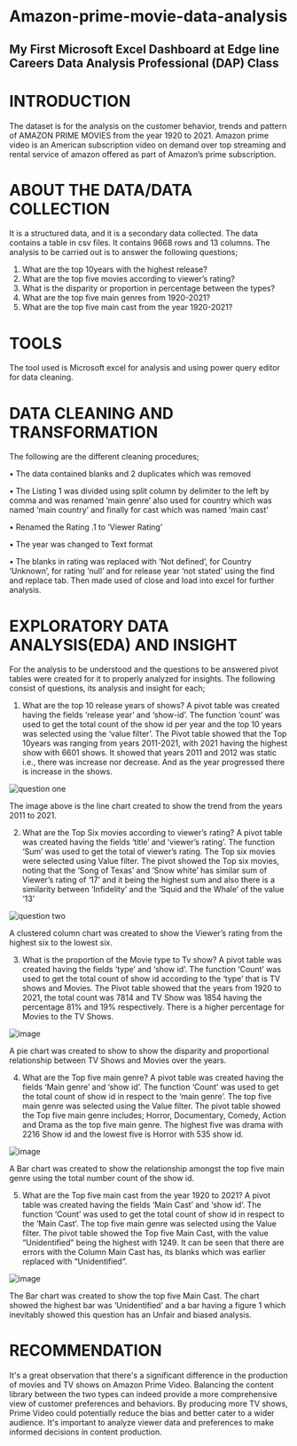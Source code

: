 # Amazon-prime-movie-data-analysis

## My First Microsoft Excel Dashboard at Edge line Careers Data Analysis Professional (DAP) Class

# INTRODUCTION
The dataset is for the analysis on the customer behavior, trends and pattern of AMAZON PRIME MOVIES from the year 1920 to 2021. Amazon prime video is an American subscription video on demand over top streaming and rental service of amazon offered as part of Amazon’s prime subscription.

# ABOUT THE DATA/DATA COLLECTION
It is a structured data, and it is a secondary data collected. The data contains a table in csv files. It contains 9668 rows and 13 columns.
The analysis to be carried out is to answer the following questions;
1.	What are the top 10years with the highest release?
2.	What are the top five movies according to viewer’s rating?
3.	What is the disparity or proportion in percentage between the types?
4.	What are the top five main genres from 1920-2021?
5.	What are the top five main cast from the year 1920-2021?
   
# TOOLS
The tool used is Microsoft excel for analysis and using power query editor for data cleaning.

# DATA CLEANING AND TRANSFORMATION
The following are the different cleaning procedures;

•	The data contained blanks and 2 duplicates which was removed

•	The Listing 1 was divided using split column by delimiter to the left by comma and was renamed ‘main genre’ also used for country which was named ‘main country’ and finally for cast which was named ‘main cast’

•	Renamed the Rating .1 to ‘Viewer Rating’

•	The year was changed to Text format

•	The blanks in rating was replaced with ‘Not defined’, for Country ‘Unknown’, for rating ‘null’ and for release year ‘not stated’ using the find and replace tab. Then made used of close and load into excel for further analysis.


# EXPLORATORY DATA ANALYSIS(EDA) AND INSIGHT
For the analysis to be understood and the questions to be answered pivot tables were created for it to properly analyzed for insights. The following consist of questions, its analysis and insight for each;
1.	What are the top 10 release years of shows?
A pivot table was created having the fields ‘release year’ and ‘show-id’. The function ‘count’ was used to get the total count of the show id per year and the top 10 years was selected using the ‘value filter’. The Pivot table showed that the Top 10years was ranging from years 2011-2021, with 2021 having the highest show with 6601 shows. It showed that years 2011 and 2012 was static i.e., there was increase nor decrease. And as the year progressed there is increase in the shows.


![question one](https://github.com/Deborah-Marizu/Amazon-prime-movie-data-analysis/assets/147628427/5633d41b-7ab9-4721-83a2-7cfe06df8e73)


The image above is the line chart created to show the trend from the years 2011 to 2021.

2.	What are the Top Six movies according to viewer’s rating?
A pivot table was created having the fields ‘title’ and ‘viewer’s rating’. The function ‘Sum’ was used to get the total of viewer’s rating. The Top six movies were selected using Value filter. The pivot showed the Top six movies, noting that the ‘Song of Texas’ and ‘Snow white’ has similar sum of Viewer’s rating of ‘17’ and it being the highest sum and also there is a similarity between ‘Infidelity’ and the ‘Squid and the Whale’ of the value ‘13’

![question two](https://github.com/Deborah-Marizu/Amazon-prime-movie-data-analysis/assets/147628427/ff046d44-d85c-4001-8395-969a4d97a58e)

 
A clustered column chart was created to show the Viewer’s rating from the highest six to the lowest six.

3.	What is the proportion of the Movie type to Tv show?
A pivot table was created having the fields ‘type’ and ‘show id’. The function ‘Count’ was used to get the total count of show id according to the ‘type’ that is TV shows and Movies. The Pivot table showed that the years from 1920 to 2021, the total count was 7814 and TV Show was 1854 having the percentage 81% and 19% respectively. There is a higher percentage for Movies to the TV Shows.

 ![image](https://github.com/Deborah-Marizu/Amazon-prime-movie-data-analysis/assets/147628427/e1371e8f-f6d3-4415-a6d1-f0abc9137460)


A pie chart was created to show to show the disparity and proportional relationship between TV Shows and Movies over the years.

4.	What are the Top five main genre?
A pivot table was created having the fields ‘Main genre’ and ‘show id’. The function ‘Count’ was used to get the total count of show id in respect to the ‘main genre’. The top five main genre was selected using the Value filter. The pivot table showed the Top five main genre includes; Horror, Documentary, Comedy, Action and Drama as the top five main genre. The highest five was drama with 2216 Show id and the lowest five is Horror with 535 show id.
 
![image](https://github.com/Deborah-Marizu/Amazon-prime-movie-data-analysis/assets/147628427/fd3c2032-6c23-49ad-9c06-db38af0e7c36)

A Bar chart was created to show the relationship amongst the top five main genre using the total number count of the show id. 

5.	What are the Top five main cast from the year 1920 to 2021?
A pivot table was created having the fields ‘Main Cast’ and ‘show id’. The function ‘Count’ was used to get the total count of show id in respect to the ‘Main Cast’. The top five main genre was selected using the Value filter. The pivot table showed the Top five Main Cast, with the value “Unidentified” being the highest with 1249. It can be seen that there are errors with the Column Main Cast has, its blanks which was earlier replaced with “Unidentified”.

![image](https://github.com/Deborah-Marizu/Amazon-prime-movie-data-analysis/assets/147628427/07f7e6fa-9a31-4223-9954-1e60164a4cdd)

 
The Bar chart was created to show the top five Main Cast. The chart showed the highest bar was ‘Unidentified’ and a bar having a figure 1 which inevitably showed this question has an Unfair and biased analysis.

# RECOMMENDATION
It's a great observation that there's a significant difference in the production of movies and TV shows on Amazon Prime Video. Balancing the content library between the two types can indeed provide a more comprehensive view of customer preferences and behaviors. By producing more TV shows, Prime Video could potentially reduce the bias and better cater to a wider audience. It's important to analyze viewer data and preferences to make informed decisions in content production.

